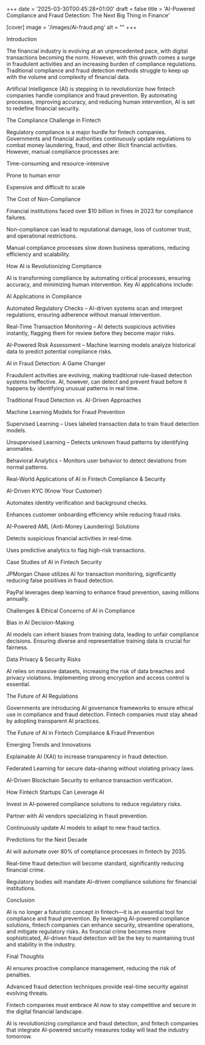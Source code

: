 +++ date = '2025-03-30T00:45:28+01:00' draft = false title = 'AI-Powered Compliance and Fraud Detection: The Next Big Thing in Finance'

[cover] image = '/images/Ai-fraud.png' alt = "" +++

Introduction

The financial industry is evolving at an unprecedented pace, with digital transactions becoming the norm. However, with this growth comes a surge in fraudulent activities and an increasing burden of compliance regulations. Traditional compliance and fraud detection methods struggle to keep up with the volume and complexity of financial data.

Artificial Intelligence (AI) is stepping in to revolutionize how fintech companies handle compliance and fraud prevention. By automating processes, improving accuracy, and reducing human intervention, AI is set to redefine financial security.

The Compliance Challenge in Fintech

Regulatory compliance is a major hurdle for fintech companies. Governments and financial authorities continuously update regulations to combat money laundering, fraud, and other illicit financial activities. However, manual compliance processes are:

Time-consuming and resource-intensive

Prone to human error

Expensive and difficult to scale

The Cost of Non-Compliance

Financial institutions faced over $10 billion in fines in 2023 for compliance failures.

Non-compliance can lead to reputational damage, loss of customer trust, and operational restrictions.

Manual compliance processes slow down business operations, reducing efficiency and scalability.

How AI is Revolutionizing Compliance

AI is transforming compliance by automating critical processes, ensuring accuracy, and minimizing human intervention. Key AI applications include:

AI Applications in Compliance

Automated Regulatory Checks – AI-driven systems scan and interpret regulations, ensuring adherence without manual intervention.

Real-Time Transaction Monitoring – AI detects suspicious activities instantly, flagging them for review before they become major risks.

AI-Powered Risk Assessment – Machine learning models analyze historical data to predict potential compliance risks.

AI in Fraud Detection: A Game Changer

Fraudulent activities are evolving, making traditional rule-based detection systems ineffective. AI, however, can detect and prevent fraud before it happens by identifying unusual patterns in real time.

Traditional Fraud Detection vs. AI-Driven Approaches

Machine Learning Models for Fraud Prevention

Supervised Learning – Uses labeled transaction data to train fraud detection models.

Unsupervised Learning – Detects unknown fraud patterns by identifying anomalies.

Behavioral Analytics – Monitors user behavior to detect deviations from normal patterns.

Real-World Applications of AI in Fintech Compliance & Security

AI-Driven KYC (Know Your Customer)

Automates identity verification and background checks.

Enhances customer onboarding efficiency while reducing fraud risks.

AI-Powered AML (Anti-Money Laundering) Solutions

Detects suspicious financial activities in real-time.

Uses predictive analytics to flag high-risk transactions.

Case Studies of AI in Fintech Security

JPMorgan Chase utilizes AI for transaction monitoring, significantly reducing false positives in fraud detection.

PayPal leverages deep learning to enhance fraud prevention, saving millions annually.

Challenges & Ethical Concerns of AI in Compliance

Bias in AI Decision-Making

AI models can inherit biases from training data, leading to unfair compliance decisions. Ensuring diverse and representative training data is crucial for fairness.

Data Privacy & Security Risks

AI relies on massive datasets, increasing the risk of data breaches and privacy violations. Implementing strong encryption and access control is essential.

The Future of AI Regulations

Governments are introducing AI governance frameworks to ensure ethical use in compliance and fraud detection. Fintech companies must stay ahead by adopting transparent AI practices.

The Future of AI in Fintech Compliance & Fraud Prevention

Emerging Trends and Innovations

Explainable AI (XAI) to increase transparency in fraud detection.

Federated Learning for secure data-sharing without violating privacy laws.

AI-Driven Blockchain Security to enhance transaction verification.

How Fintech Startups Can Leverage AI

Invest in AI-powered compliance solutions to reduce regulatory risks.

Partner with AI vendors specializing in fraud prevention.

Continuously update AI models to adapt to new fraud tactics.

Predictions for the Next Decade

AI will automate over 80% of compliance processes in fintech by 2035.

Real-time fraud detection will become standard, significantly reducing financial crime.

Regulatory bodies will mandate AI-driven compliance solutions for financial institutions.

Conclusion

AI is no longer a futuristic concept in fintech—it is an essential tool for compliance and fraud prevention. By leveraging AI-powered compliance solutions, fintech companies can enhance security, streamline operations, and mitigate regulatory risks. As financial crime becomes more sophisticated, AI-driven fraud detection will be the key to maintaining trust and stability in the industry.

Final Thoughts

AI ensures proactive compliance management, reducing the risk of penalties.

Advanced fraud detection techniques provide real-time security against evolving threats.

Fintech companies must embrace AI now to stay competitive and secure in the digital financial landscape.

AI is revolutionizing compliance and fraud detection, and fintech companies that integrate AI-powered security measures today will lead the industry tomorrow.